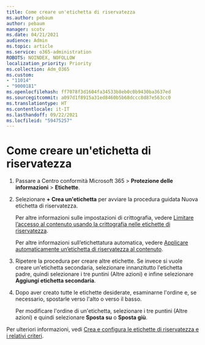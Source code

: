 ```yaml
---
title: Come creare un'etichetta di riservatezza
ms.author: pebaum
author: pebaum
manager: scotv
ms.date: 04/21/2021
audience: Admin
ms.topic: article
ms.service: o365-administration
ROBOTS: NOINDEX, NOFOLLOW
localization_priority: Priority
ms.collection: Adm_O365
ms.custom:
- "11014"
- "9000181"
ms.openlocfilehash: ff7078f3d1604fa34533b8eb0c0b9430ba3637ed
ms.sourcegitcommit: a097d1f8915a31ed8460b5b68dccc8d87e563cc0
ms.translationtype: HT
ms.contentlocale: it-IT
ms.lasthandoff: 09/22/2021
ms.locfileid: "59475257"
---
```

# <a name="how-to-create-a-sensitivity-label"></a>Come creare un'etichetta di riservatezza

1. Passare a Centro conformità Microsoft 365 > **Protezione delle informazioni** > **Etichette**.

1. Selezionare **+ Crea un'etichetta** per avviare la procedura guidata Nuova etichetta di riservatezza.

    Per altre informazioni sulle impostazioni di crittografia, vedere [Limitare l’accesso al contenuto usando la crittografia nelle etichette di riservatezza](https://go.microsoft.com/fwlink/?linkid=2106331).

    Per altre informazioni sull’etichettatura automatica, vedere [Applicare automaticamente un’etichetta di riservatezza al contenuto](https://go.microsoft.com/fwlink/?linkid=2105837).

1. Ripetere la procedura per creare altre etichette. Se invece si vuole creare un'etichetta secondaria, selezionare innanzitutto l'etichetta padre, quindi selezionare i tre puntini (Altre azioni) e infine selezionare **Aggiungi etichetta secondaria**.

1. Dopo aver creato tutte le etichette desiderate, esaminarne l'ordine e, se necessario, spostarle verso l'alto o verso il basso. 
    
    Per modificare l'ordine di un'etichetta, selezionare i tre puntini (Altre azioni) e quindi selezionare **Sposta su** o **Sposta giù**.

Per ulteriori informazioni, vedi [Crea e configura le etichette di riservatezza e i relativi criteri](https://docs.microsoft.com/microsoft-365/compliance/create-sensitivity-labels).
